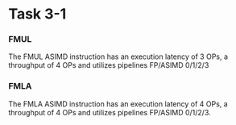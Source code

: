 # Task 3-1
### FMUL
The FMUL ASIMD instruction has an execution latency of 3 OPs, a throughput of 4 OPs and utilizes pipelines FP/ASIMD 0/1/2/3

### FMLA
The FMLA ASIMD instruction has an execution latency of 4 OPs, a throughput of 4 OPs and utilizes pipelines FP/ASIMD 0/1/2/3.